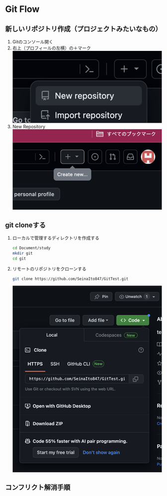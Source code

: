 # Git Flow

## 新しいリポジトリ作成（プロジェクトみたいなもの）
1. Gitのコンソール開く
2. 右上（プロフィールの左横）の＋マーク
![+マーク](./img/1+マーク.png)
3. New Repository
![NewRepository](./img/2createnewrepository.png)

## git cloneする
1. ローカルで管理するディレクトリを作成する
   ```sh
   cd Document/study
   mkdir git
   cd git
   ```
2. リモートのリポジトリをクローンする
   ```sh
   git clone https://github.com/SeinaIto847/GitTest.git
   ```
   ![URL発行](./img/3url発行.png)
   
## コンフリクト解消手順